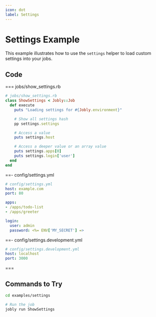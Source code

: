 ```yaml
---
icon: dot
label: Settings
---
```


# Settings Example

This example illustrates how to use the `settings` helper to load custom settings into your jobs.

## Code

=== jobs/show_settings.rb

```ruby
# jobs/show_settings.rb
class ShowSettings < Jobly::Job
  def execute
    puts "Loading settings for #{Jobly.environment}"

    # Show all settings hash
    pp settings.settings

    # Access a value
    puts settings.host

    # Access a deeper value or an array value
    puts settings.apps[0]
    puts settings.login['user']
  end
end
```

==- config/settings.yml

```yaml
# config/settings.yml
host: example.com
port: 80

apps:
- /apps/todo-list
- /apps/greeter

login:
  user: admin
  password: <%= ENV['MY_SECRET'] =>
```

==- config/settings.development.yml

```yaml
# config/settings.development.yml
host: localhost
port: 3000
```

===

## Commands to Try

```bash
cd examples/settings

# Run the job
jobly run ShowSettings
```

